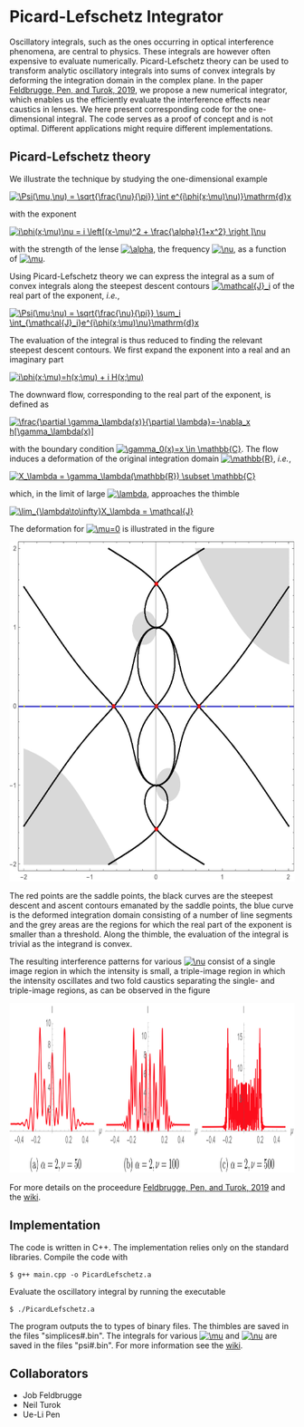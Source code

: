 # Picard-Lefschetz Integrator
Oscillatory integrals, such as the ones occurring in optical interference phenomena, are central to physics. These integrals are however often expensive to evaluate numerically. Picard-Lefschetz theory can be used to transform analytic oscillatory integrals into sums of convex integrals by deforming the integration domain in the complex plane. In the paper <a href="url">Feldbrugge, Pen, and Turok, 2019</a>, we propose a new numerical integrator, which enables us the efficiently evaluate the interference effects near caustics in lenses. We here present corresponding code for the one-dimensional integral. The code serves as a proof of concept and is not optimal. Different applications might require different implementations.

## Picard-Lefschetz theory ##
We illustrate the technique by studying the one-dimensional example

<a href="https://www.codecogs.com/eqnedit.php?latex=\Psi(\mu,\nu)&space;=&space;\sqrt{\frac{\nu}{\pi}}&space;\int&space;e^{i\phi(x;\mu)\nu)}\mathrm{d}x" target="_blank"><img src="https://latex.codecogs.com/gif.latex?\Psi(\mu,\nu)&space;=&space;\sqrt{\frac{\nu}{\pi}}&space;\int&space;e^{i\phi(x;\mu)\nu)}\mathrm{d}x" title="\Psi(\mu,\nu) = \sqrt{\frac{\nu}{\pi}} \int e^{i\phi(x;\mu)\nu)}\mathrm{d}x" /></a>

with the exponent

<a href="https://www.codecogs.com/eqnedit.php?latex=i\phi(x;\mu)\nu&space;=&space;i&space;\left[(x-\mu)^2&space;&plus;&space;\frac{\alpha}{1&plus;x^2}&space;\right&space;]\nu" target="_blank"><img src="https://latex.codecogs.com/gif.latex?i\phi(x;\mu)\nu&space;=&space;i&space;\left[(x-\mu)^2&space;&plus;&space;\frac{\alpha}{1&plus;x^2}&space;\right&space;]\nu" title="i\phi(x;\mu)\nu = i \left[(x-\mu)^2 + \frac{\alpha}{1+x^2} \right ]\nu" /></a>

with the strength of the lense <a href="https://www.codecogs.com/eqnedit.php?latex=\alpha" target="_blank"><img src="https://latex.codecogs.com/gif.latex?\alpha" title="\alpha" /></a>, the frequency <a href="https://www.codecogs.com/eqnedit.php?latex=\nu" target="_blank"><img src="https://latex.codecogs.com/gif.latex?\nu" title="\nu" /></a>, as a function of <a href="https://www.codecogs.com/eqnedit.php?latex=\mu" target="_blank"><img src="https://latex.codecogs.com/gif.latex?\mu" title="\mu" /></a>. 

Using Picard-Lefschetz theory we can express the integral as a sum of convex integrals along the steepest descent contours <a href="https://www.codecogs.com/eqnedit.php?latex=\mathcal{J}_i" target="_blank"><img src="https://latex.codecogs.com/gif.latex?\mathcal{J}_i" title="\mathcal{J}_i" /></a> of the real part of the exponent, <i>i.e.</i>,

<a href="https://www.codecogs.com/eqnedit.php?latex=\Psi(\mu;\nu)&space;=&space;\sqrt{\frac{\nu}{\pi}}&space;\sum_i&space;\int_{\mathcal{J}_i}e^{i\phi(x;\mu)\nu}\mathrm{d}x" target="_blank"><img src="https://latex.codecogs.com/gif.latex?\Psi(\mu;\nu)&space;=&space;\sqrt{\frac{\nu}{\pi}}&space;\sum_i&space;\int_{\mathcal{J}_i}e^{i\phi(x;\mu)\nu}\mathrm{d}x" title="\Psi(\mu;\nu) = \sqrt{\frac{\nu}{\pi}} \sum_i \int_{\mathcal{J}_i}e^{i\phi(x;\mu)\nu}\mathrm{d}x" /></a>

The evaluation of the integral is thus reduced to finding the relevant steepest descent contours. We first expand the exponent into a real and an imaginary part

<a href="https://www.codecogs.com/eqnedit.php?latex=i\phi(x;\mu)=h(x;\mu)&space;&plus;&space;i&space;H(x;\mu)" target="_blank"><img src="https://latex.codecogs.com/gif.latex?i\phi(x;\mu)=h(x;\mu)&space;&plus;&space;i&space;H(x;\mu)" title="i\phi(x;\mu)=h(x;\mu) + i H(x;\mu)" /></a>

The downward flow, corresponding to the real part of the exponent, is defined as 

<a href="https://www.codecogs.com/eqnedit.php?latex=\frac{\partial&space;\gamma_\lambda(x)}{\partial&space;\lambda}=-\nabla_x&space;h[\gamma_\lambda(x)]" target="_blank"><img src="https://latex.codecogs.com/gif.latex?\frac{\partial&space;\gamma_\lambda(x)}{\partial&space;\lambda}=-\nabla_x&space;h[\gamma_\lambda(x)]" title="\frac{\partial \gamma_\lambda(x)}{\partial \lambda}=-\nabla_x h[\gamma_\lambda(x)]" /></a>

with the boundary condition <a href="https://www.codecogs.com/eqnedit.php?latex=\gamma_0(x)=x&space;\in&space;\mathbb{C}" target="_blank"><img src="https://latex.codecogs.com/gif.latex?\gamma_0(x)=x&space;\in&space;\mathbb{C}" title="\gamma_0(x)=x \in \mathbb{C}" /></a>. The flow induces a deformation of the original integration domain <a href="https://www.codecogs.com/eqnedit.php?latex=\mathbb{R}" target="_blank"><img src="https://latex.codecogs.com/gif.latex?\mathbb{R}" title="\mathbb{R}" /></a>, <i>i.e.</i>,

<a href="https://www.codecogs.com/eqnedit.php?latex=X_\lambda&space;=&space;\gamma_\lambda(\mathbb{R})&space;\subset&space;\mathbb{C}" target="_blank"><img src="https://latex.codecogs.com/gif.latex?X_\lambda&space;=&space;\gamma_\lambda(\mathbb{R})&space;\subset&space;\mathbb{C}" title="X_\lambda = \gamma_\lambda(\mathbb{R}) \subset \mathbb{C}" /></a>

which, in the limit of large <a href="https://www.codecogs.com/eqnedit.php?latex=\lambda" target="_blank"><img src="https://latex.codecogs.com/gif.latex?\lambda" title="\lambda" /></a>, approaches the thimble 

<a href="https://www.codecogs.com/eqnedit.php?latex=\lim_{\lambda\to\infty}X_\lambda&space;=&space;\mathcal{J}" target="_blank"><img src="https://latex.codecogs.com/gif.latex?\lim_{\lambda\to\infty}X_\lambda&space;=&space;\mathcal{J}" title="\lim_{\lambda\to\infty}X_\lambda = \mathcal{J}" /></a>

The deformation for <a href="https://www.codecogs.com/eqnedit.php?latex=\mu=0" target="_blank"><img src="https://latex.codecogs.com/gif.latex?\mu=0" title="\mu=0" /></a> is illustrated in the figure

<img src="figures/Flow.gif" height="600" />

The red points are the saddle points, the black curves are the steepest descent and ascent contours emanated by the saddle points, the blue curve is the deformed integration domain consisting of a number of line segments and the grey areas are the regions for which the real part of the exponent is smaller than a threshold. Along the thimble, the evaluation of the integral is trivial as the integrand is convex. 

The resulting interference patterns for various <a href="https://www.codecogs.com/eqnedit.php?latex=\nu" target="_blank"><img src="https://latex.codecogs.com/gif.latex?\nu" title="\nu" /></a> consist of a single image region in which the intensity is small, a triple-image region in which the intensity oscillates and two fold caustics separating the single- and triple-image regions, as can be observed in the figure

<img src="figures/Interference.png" height="300" />

For more details on the proceedure <a href="url">Feldbrugge, Pen, and Turok, 2019</a> and the <a href="url">wiki</a>.

## Implementation ##
The code is written in C++. The implementation relies only on the standard libraries. Compile the code with

```console
$ g++ main.cpp -o PicardLefschetz.a
```

Evaluate the oscillatory integral by running the executable 

```console
$ ./PicardLefschetz.a
```

The program outputs the to types of binary files. The thimbles are saved in the files "simplices#.bin". The integrals for various <a href="https://www.codecogs.com/eqnedit.php?latex=\mu" target="_blank"><img src="https://latex.codecogs.com/gif.latex?\mu" title="\mu" /></a> and <a href="https://www.codecogs.com/eqnedit.php?latex=\nu" target="_blank"><img src="https://latex.codecogs.com/gif.latex?\nu" title="\nu" /></a> are saved in the files "psi#.bin". For more information see the <a href="url">wiki</a>.

## Collaborators ##

* Job Feldbrugge
* Neil Turok 
* Ue-Li Pen
